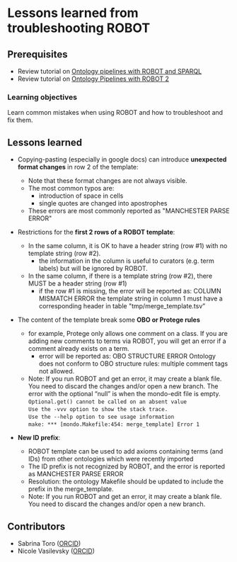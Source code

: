 # Lessons learned from troubleshooting ROBOT

## Prerequisites
- Review tutorial on [Ontology pipelines with ROBOT and SPARQL](https://oboacademy.github.io/obook/lesson/ontology_pipelines/)
- Review tutorial on [Ontology Pipelines with ROBOT 2](https://oboacademy.github.io/obook/lesson/ontology_pipelines/)

### Learning objectives
Learn common mistakes when using ROBOT and how to troubleshoot and fix them.

## Lessons learned
- Copying-pasting (especially in google docs) can introduce **unexpected format changes** in row 2 of the template: 
  - Note that these format changes are not always visible. 
  - The most common typos are:
    - introduction of space in cells 
    - single quotes are changed into apostrophes
  - These errors are most commonly reported as "MANCHESTER PARSE ERROR"

- Restrictions for the **first 2 rows of a ROBOT template**: 
  - In the same column, it is OK to have a header string (row #1) with no template string (row #2).
    - the information in the column is useful to curators (e.g. term labels) but will be ignored by ROBOT. 
  - In the same column, if there is a template string (row #2), there MUST be a header string (row #1) 
    - if the row #1 is missing, the error will be reported as: COLUMN MISMATCH ERROR the template string in column 1 must have a corresponding header in table "tmp/merge_template.tsv” 

- The content of the template break some **OBO or Protege rules**
  - for example, Protege only allows one comment on a class. If you are adding new comments to terms via ROBOT, you will get an error if a comment already exists on a term.
    - error will be reported as: OBO STRUCTURE ERROR Ontology does not conform to OBO structure rules: multiple comment tags not allowed. 
  - Note: If you run ROBOT and get an error, it may create a blank file. You need to discard the changes and/or open a new branch. The error with the optional “null” is when the mondo-edit file is empty.  
`Optional.get() cannot be called on an absent value`  
`Use the -vvv option to show the stack trace.`   
`Use the --help option to see usage information`     
`make: *** [mondo.Makefile:454: merge_template] Error 1`    

- **New ID prefix**: 
  - ROBOT template can be used to add axioms containing terms (and IDs) from other ontologies which were recently imported
  - The ID prefix is not recognized by ROBOT, and the error is reported as MANCHESTER PARSE ERROR
  - Resolution: the ontology Makefile should be updated to include the prefix in the merge_template. 
  - Note: If you run ROBOT and get an error, it may create a blank file. You need to discard the changes and/or open a new branch. 


## Contributors
- Sabrina Toro ([ORCID](https://orcid.org/0000-0002-4142-7153))
- Nicole Vasilevsky ([ORCID](https://orcid.org/0000-0001-5208-3432))
